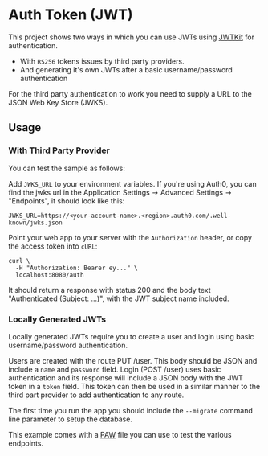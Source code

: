 # Auth Token (JWT)

This project shows two ways in which you can use JWTs using [JWTKit](https://github.com/vapor/jwt-kit) for authentication. 

- With `RS256` tokens issues by third party providers. 
- And generating it's own JWTs after a basic username/password authentication 

For the third party authentication to work you need to supply a URL to the JSON Web Key Store (JWKS).

## Usage

### With Third Party Provider

You can test the sample as follows:

Add `JWKS_URL` to your environment variables. If you're using Auth0, you can find
the jwks url in the Application Settings -> Advanced Settings -> "Endpoints", it
should look like this:

```
JWKS_URL=https://<your-account-name>.<region>.auth0.com/.well-known/jwks.json
```

Point your web app to your server with the `Authorization` header, or copy the
access token into `cURL`:

```
curl \
  -H "Authorization: Bearer ey..." \
  localhost:8080/auth
```

It should return a response with status 200 and the body text "Authenticated (Subject: ...)", with the JWT subject 
name included.

### Locally Generated JWTs

Locally generated JWTs require you to create a user and login using basic username/password authentication. 

Users are created with the route PUT /user. This body should be JSON and include a `name` and `password` 
field. Login (POST /user) uses basic authentication and its response will include a JSON body with the JWT token in a 
`token` field. This token can then be used in a similar manner to the third part provider to add authentication
to any route.

The first time you run the app you should include the `--migrate` command line parameter to setup the database.

This example comes with a [PAW](https://paw.cloud/) file you can use to test the various endpoints.
